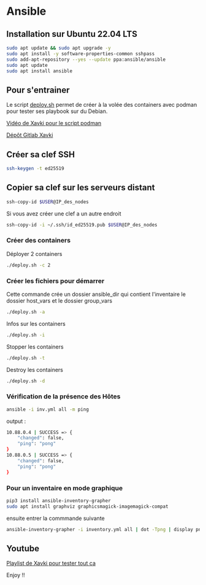 # Ansible 

## Installation sur Ubuntu 22.04 LTS

```bash
sudo apt update && sudo apt upgrade -y
sudo apt install -y software-properties-common sshpass
sudo add-apt-repository --yes --update ppa:ansible/ansible
sudo apt update
sudo apt install ansible
```

## Pour s'entrainer

Le script [deploy.sh](Script/deploy-ansible.sh) permet de créer à la volée des containers avec podman pour tester ses playbook sur du Debian.

[Vidéo de Xavki pour le script podman](https://www.youtube.com/watch?v=Ia9nwOLernk&list=PLn6POgpklwWoCpLKOSw3mXCqbRocnhrh-&index=129)


[Dépôt Gitlab Xavki](https://gitlab.com/xavki/presentation-ansible-fr/-/tree/master/14-plateforme-dev-docker)

## Créer sa clef SSH

```bash
ssh-keygen -t ed25519
```

## Copier sa clef sur les serveurs distant

```bash
ssh-copy-id $USER@IP_des_nodes
```

Si vous avez créer une clef a un autre endroit

```bash
ssh-copy-id -i ~/.ssh/id_ed25519.pub $USER@IP_des_nodes
```

### Créer des containers

Déployer 2 containers

```bash
./deploy.sh -c 2
```

### Créer les fichiers pour démarrer

Cette commande crée un dossier ansible_dir qui contient l'inventaire le dossier host_vars et le dossier group_vars

```bash
./deploy.sh -a
```

Infos sur les containers

```bash
./deploy.sh -i
```

Stopper les containers

```bash
./deploy.sh -t
```

Destroy les containers

```bash
./deploy.sh -d
```

### Vérification de la présence des Hôtes

```bash
ansible -i inv.yml all -m ping
```

output :

```bash
10.88.0.4 | SUCCESS => {
    "changed": false,
    "ping": "pong"
}
10.88.0.5 | SUCCESS => {
    "changed": false,
    "ping": "pong"
}
```

### Pour un inventaire en mode graphique

```bash
pip3 install ansible-inventory-grapher
sudo apt install graphviz graphicsmagick-imagemagick-compat
```

ensuite entrer la commmande suivante

```bash
ansible-inventory-grapher -i inventory.yml all | dot -Tpng | display png:-
```

## Youtube

[Playlist de Xavki pour tester tout ca](https://www.youtube.com/playlist?list=PLn6POgpklwWoCpLKOSw3mXCqbRocnhrh-)

Enjoy !!
